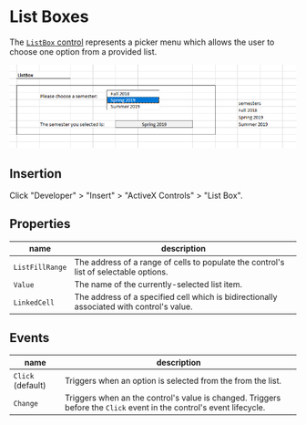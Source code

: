 # List Boxes

The [`ListBox` control](https://msdn.microsoft.com/en-us/VBA/Language-Reference-VBA/articles/listbox-control) represents a picker menu which allows the user to choose one option from a provided list.

![a screenshot of a user selecting an option from a list-style menu](/img/notes/ms-excel/activex-controls/list-box.png)

## Insertion

Click "Developer" > "Insert" > "ActiveX Controls" > "List Box".

## Properties

name | description
--- | ---
`ListFillRange` | The address of a range of cells to populate the control's list of selectable options.
`Value` | The name of the currently-selected list item.
`LinkedCell` | The address of a specified cell which is bidirectionally associated with control's value.

## Events

name | description
--- | ---
`Click` (default) | Triggers when an option is selected from the from the list.
`Change` | Triggers when an the control's value is changed. Triggers before the `Click` event in the control's event lifecycle.
